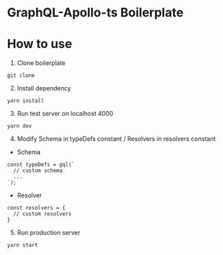# GraphQL-Apollo-ts Boilerplate

# How to use

1. Clone boilerplate

```
git clone
```

2. Install dependency

```
yarn install
```

3. Run test server on localhost 4000

```
yarn dev
```

4. Modify Schema in typeDefs constant / Resolvers in resolvers constant

- Schema

```
const typeDefs = gql(`
  // custom schema
  ...
`);
```

- Resolver

```
const resolvers = {
  // custom resolvers
}
```

5. Run production server

```
yarn start
```
